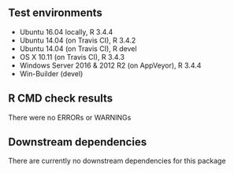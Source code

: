 ## Test environments
* Ubuntu 16.04 locally, R 3.4.4
* Ubuntu 14.04 (on Travis CI), R 3.4.2
* Ubuntu 14.04 (on Travis CI), R devel
* OS X 10.11 (on Travis CI), R 3.4.3
* Windows Server 2016 & 2012 R2 (on AppVeyor), R 3.4.4
* Win-Builder (devel)

## R CMD check results
There were no ERRORs or WARNINGs

## Downstream dependencies
There are currently no downstream dependencies for this package

